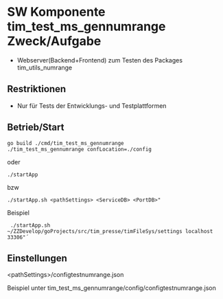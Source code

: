 # SW Komponente tim_test_ms_gennumrange Zweck/Aufgabe

* Webserver(Backend+Frontend) zum Testen des Packages tim_utils_numrange

Restriktionen
-------------------
* Nur für Tests der Entwicklungs- und Testplattformen

Betrieb/Start
-------------

````
go build ./cmd/tim_test_ms_gennumrange
./tim_test_ms_gennumrange confLocation=./config 
````
oder
````
./startApp
````
bzw
````
./startApp.sh <pathSettings> <ServiceDB> <PortDB>"  
````
Beispiel
````
 ./startApp.sh  ~/ZZDevelop/goProjects/src/tim_presse/timFileSys/settings localhost 33306"´
 ````

 Einstellungen 
--------------------------
\<pathSettings\>/configtestnumrange.json  

Beispiel unter tim_test_ms_gennumrange/config/configtestnumrange.json